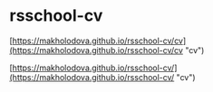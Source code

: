 # rsschool-cv

[https://makholodova.github.io/rsschool-cv/cv](https://makholodova.github.io/rsschool-cv/cv "cv")

[https://makholodova.github.io/rsschool-cv/](https://makholodova.github.io/rsschool-cv/ "cv")
